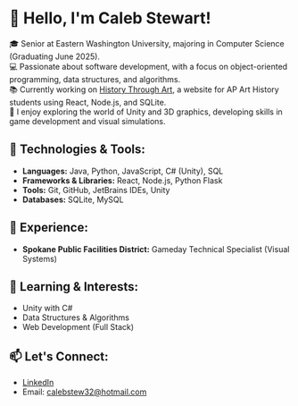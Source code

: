 # 👋 Hello, I'm Caleb Stewart!

🎓 Senior at Eastern Washington University, majoring in Computer Science (Graduating June 2025).  
💻 Passionate about software development, with a focus on object-oriented programming, data structures, and algorithms.  
📚 Currently working on [History Through Art](https://github.com/adenjonah/APAH), a website for AP Art History students using React, Node.js, and SQLite.  
🚀 I enjoy exploring the world of Unity and 3D graphics, developing skills in game development and visual simulations.

## 🔧 Technologies & Tools:
- **Languages:** Java, Python, JavaScript, C# (Unity), SQL
- **Frameworks & Libraries:** React, Node.js, Python Flask
- **Tools:** Git, GitHub, JetBrains IDEs, Unity
- **Databases:** SQLite, MySQL

## 💼 Experience:
- **Spokane Public Facilities District:** Gameday Technical Specialist (Visual Systems)

## 🌱 Learning & Interests:
- Unity with C#
- Data Structures & Algorithms
- Web Development (Full Stack)

## 📫 Let's Connect:
- [LinkedIn](https://www.linkedin.com/in/caleb-stewart-281594274/)
- Email: calebstew32@hotmail.com
